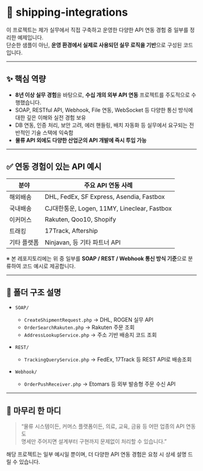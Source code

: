 # 🚀 shipping-integrations

이 프로젝트는 제가 실무에서 직접 구축하고 운영한 다양한 API 연동 경험 중 일부를 정리한 예제입니다.  
단순한 샘플이 아닌, **운영 환경에서 실제로 사용되던 실무 로직을 기반**으로 구성된 코드입니다.

---

## ✨ 핵심 역량

- **8년 이상 실무 경험**을 바탕으로, **수십 개의 외부 API 연동** 프로젝트를 주도적으로 수행했습니다.
- SOAP, RESTful API, Webhook, File 연동, WebSocket 등 다양한 통신 방식에 대한 깊은 이해와 실전 경험 보유
- DB 연동, 인증 처리, 보안 고려, 에러 핸들링, 배치 자동화 등 실무에서 요구되는 전반적인 기술 스택에 익숙함
- **물류 API 외에도 다양한 산업군의 API 개발에 즉시 투입 가능**

---

## ✅ 연동 경험이 있는 API 예시

| 분야       | 주요 API 연동 사례 |
|------------|--------------------|
| 해외배송    | DHL, FedEx, SF Express, Asendia, Fastbox |
| 국내배송    | CJ대한통운, Logen, 11MY, Lineclear, Fastbox |
| 이커머스    | Rakuten, Qoo10, Shopify |
| 트래킹      | 17Track, Aftership |
| 기타 플랫폼 | Ninjavan, 등 기타 파트너 API |

※ 본 레포지토리에는 위 중 일부를 **SOAP / REST / Webhook 통신 방식 기준**으로 분류하여 코드 예시로 제공합니다.

---

## 📁 폴더 구조 설명
- `SOAP/`  
  - `CreateShipmentRequest.php` → DHL, ROGEN 실무 API  
  - `OrderSearchRakuten.php` → Rakuten 주문 조회  
  - `AddressLookupService.php` → 주소 기반 배송지 코드 조회

- `REST/`  
  - `TrackingQueryService.php` → FedEx, 17Track 등 REST API로 배송조회

- `Webhook/`  
  - `OrderPushReceiver.php` → Etomars 등 외부 발송형 주문 수신 API

---

## 💬 마무리 한 마디

> “물류 시스템이든, 커머스 플랫폼이든, 의료, 교육, 금융 등 어떤 업종의 API 연동도  
> 명세만 주어지면 설계부터 구현까지 문제없이 처리할 수 있습니다.”

해당 프로젝트는 일부 예시일 뿐이며, 더 다양한 API 연동 경험은 요청 시 상세 설명 드릴 수 있습니다.
